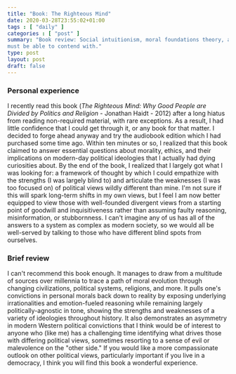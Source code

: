 ```yaml
---
title: "Book: The Righteous Mind"
date: 2020-03-28T23:55:02+01:00
tags : [ "daily" ]
categories : [ "post" ]
summary: "Book review: Social intuitionism, moral foundations theory, and other frameworks to better explain and understand the diversity of moral systems that anyone in a democracy
must be able to contend with."
type: post
layout: post
draft: false
---
```


### Personal experience

I recently read this book (*The Righteous Mind: Why Good People are Divided by Politics and Religion* - Jonathan Haidt - 2012) after a long hiatus from reading non-required material, with rare exceptions. As a result, I had little confidence that I could get through it, or any book for that matter. I decided to forge ahead anyway and try the audiobook edition which I had purchased some time ago. Within ten minutes or so, I realized that this book claimed to answer essential questions about morality, ethics, and their implications on modern-day political ideologies that I actually had dying curiosities about. By the end of the book, I realized that I largely got what I was looking for: a framework of thought by which I could empathize with the strengths (I was largely blind to) and articulate the weaknesses (I was too focused on) of political views wildly different than mine. I'm not sure if this will spark long-term shifts in my own views, but I feel I am now better equipped to view those with well-founded divergent views from a starting point of goodwill and inquisitiveness rather than assuming faulty reasoning, misinformation, or stubbornness. I can't imagine any of us has all of the answers to a system as complex as modern society, so we would all be well-served by talking to those who have different blind spots from ourselves.

### Brief review

I can't recommend this book enough. It manages to draw from a multitude of sources over millennia to trace a path of moral evolution through changing civilizations, political systems, religions, and more. It pulls one's convictions in personal morals back down to reality by exposing underlying irrationalities and emotion-fueled reasoning while remaining largely politically-agnostic in tone, showing the strengths and weaknesses of a variety of ideologies throughout history. It also demonstrates an asymmetry in modern Western political convictions that I think would be of interest to anyone who (like me) has a challenging time identifying what drives those with differing political views, sometimes resorting to a sense of evil or malevolence on the "other side." If you would like a more compassionate outlook on other political views, particularly important if you live in a democracy, I think you will find this book a wonderful experience.